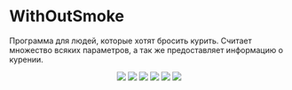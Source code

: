<h1>WithOutSmoke</h1>
<p>Программа для людей, которые хотят бросить курить. Считает множество всяких параметров, а так же предоставляет информацию о курении.<p>
<p align="center">
    <img src="https://image.ibb.co/dW5VWJ/1.jpg">
    <img src="https://image.ibb.co/dfCDJy/2.jpg">
    <img src="https://image.ibb.co/m3HPQd/3.jpg">
    <img src="https://image.ibb.co/h6d9rJ/4.jpg">
    <img src="https://image.ibb.co/hOOykd/5.jpg">
    <img src="https://image.ibb.co/jqo9rJ/6.jpg">
</p>
